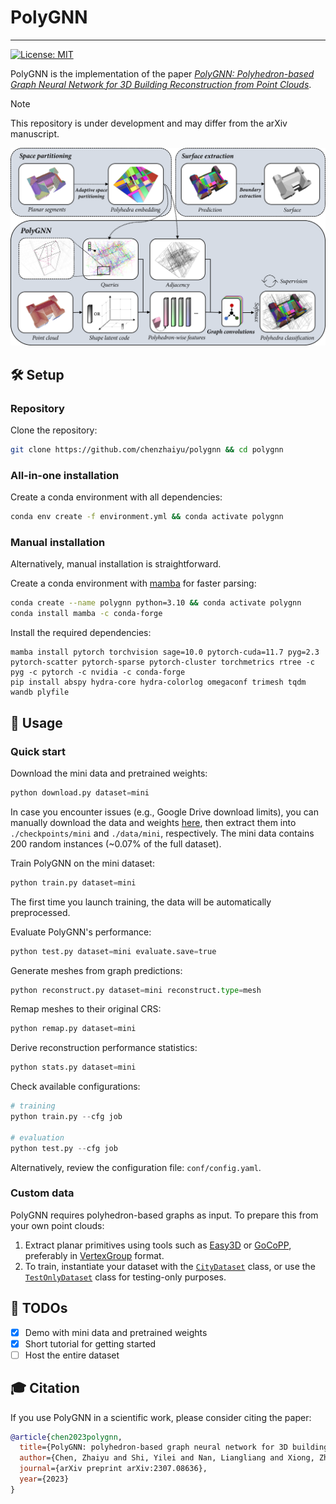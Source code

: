 # PolyGNN

-----------
[![License: MIT](https://img.shields.io/badge/License-MIT-yellow.svg)](https://raw.githubusercontent.com/chenzhaiyu/polygnn/main/LICENSE)

PolyGNN is the implementation of the paper [*PolyGNN: Polyhedron-based Graph Neural Network for 3D Building Reconstruction from Point Clouds*](https://arxiv.org/abs/2307.08636). 
> [!NOTE]  
> This repository is under development and may differ from the arXiv manuscript.

<p align="center">
<img src="https://raw.githubusercontent.com/chenzhaiyu/polygnn/master/docs/architecture.png" width="680"/>
</p>

## 🛠️ Setup

### Repository

Clone the repository:

```bash
git clone https://github.com/chenzhaiyu/polygnn && cd polygnn
```

### All-in-one installation

Create a conda environment with all dependencies:

```bash
conda env create -f environment.yml && conda activate polygnn
```

### Manual installation

Alternatively, manual installation is straightforward.

Create a conda environment with [mamba](https://github.com/mamba-org/mamba) for faster parsing:

```bash
conda create --name polygnn python=3.10 && conda activate polygnn
conda install mamba -c conda-forge
```

Install the required dependencies:

```
mamba install pytorch torchvision sage=10.0 pytorch-cuda=11.7 pyg=2.3 pytorch-scatter pytorch-sparse pytorch-cluster torchmetrics rtree -c pyg -c pytorch -c nvidia -c conda-forge
pip install abspy hydra-core hydra-colorlog omegaconf trimesh tqdm wandb plyfile
```

## 🚀 Usage

### Quick start

Download the mini data and pretrained weights:

```python
python download.py dataset=mini
```
In case you encounter issues (e.g., Google Drive download limits), you can manually download the data and weights [here](https://drive.google.com/drive/folders/1fAwvhGtOgS8f4IldE1J4v5s0438WM24b?usp=sharing), then extract them into `./checkpoints/mini` and `./data/mini`, respectively.
The mini data contains 200 random instances (~0.07% of the full dataset).

Train PolyGNN on the mini dataset:

```python
python train.py dataset=mini
```
The first time you launch training, the data will be automatically preprocessed.

Evaluate PolyGNN's performance:

```python
python test.py dataset=mini evaluate.save=true
```

Generate meshes from graph predictions:

```python
python reconstruct.py dataset=mini reconstruct.type=mesh
```

Remap meshes to their original CRS:

```python
python remap.py dataset=mini
```

Derive reconstruction performance statistics:

```python
python stats.py dataset=mini
```

Check available configurations:
```python
# training
python train.py --cfg job

# evaluation
python test.py --cfg job
```
Alternatively, review the configuration file: `conf/config.yaml`.


### Custom data

PolyGNN requires polyhedron-based graphs as input. To prepare this from your own point clouds:
1. Extract planar primitives using tools such as [Easy3D](https://github.com/LiangliangNan/Easy3D) or [GoCoPP](https://github.com/Ylannl/GoCoPP), preferably in [VertexGroup](https://abspy.readthedocs.io/en/latest/vertexgroup.html) format.
2. To train, instantiate your dataset with the [`CityDataset`](https://github.com/chenzhaiyu/polygnn/blob/67addd77a6be1d100448e3bd7523babfa063d0dd/dataset.py#L157) class, or use the [`TestOnlyDataset`](https://github.com/chenzhaiyu/polygnn/blob/67addd77a6be1d100448e3bd7523babfa063d0dd/dataset.py#L276) class for testing-only purposes.

## 👷 TODOs

- [x] Demo with mini data and pretrained weights
- [x] Short tutorial for getting started
- [ ] Host the entire dataset

## 🎓 Citation

If you use PolyGNN in a scientific work, please consider citing the paper:

```bibtex
@article{chen2023polygnn,
  title={PolyGNN: polyhedron-based graph neural network for 3D building reconstruction from point clouds},
  author={Chen, Zhaiyu and Shi, Yilei and Nan, Liangliang and Xiong, Zhitong and Zhu, Xiao Xiang},
  journal={arXiv preprint arXiv:2307.08636},
  year={2023}
}
```
